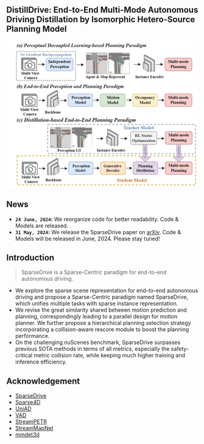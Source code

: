 ## DistillDrive: End-to-End Multi-Mode Autonomous Driving Distillation by Isomorphic Hetero-Source Planning Model
![轮椅机器人](docs/overview.jpg)

## News
* **`24 June, 2024`:** We reorganize code for better readability. Code & Models are released.
* **`31 May, 2024`:** We release the SparseDrive paper on [arXiv](https://arxiv.org/abs/2405.19620). Code & Models will be released in June, 2024. Please stay tuned!


## Introduction
> SparseDrive is a Sparse-Centric paradigm for end-to-end autonomous driving.
- We explore the sparse scene representation for end-to-end autonomous driving and propose a Sparse-Centric paradigm named SparseDrive, which unifies multiple tasks with sparse instance representation.
- We revise the great similarity shared between motion prediction and planning, correspondingly leading to a parallel design for motion planner. We further propose a hierarchical planning selection strategy incorporating a collision-aware rescore module to boost the planning performance.
- On the challenging nuScenes benchmark, SparseDrive surpasses previous SOTA methods in terms of all metrics, especially the safety-critical metric collision rate, while keeping much higher training and inference efficiency.


## Acknowledgement
- [SparseDrive](https://github.com/swc-17/SparseDrive)
- [Sparse4D](https://github.com/HorizonRobotics/Sparse4D)
- [UniAD](https://github.com/OpenDriveLab/UniAD) 
- [VAD](https://github.com/hustvl/VAD)
- [StreamPETR](https://github.com/exiawsh/StreamPETR)
- [StreamMapNet](https://github.com/yuantianyuan01/StreamMapNet)
- [mmdet3d](https://github.com/open-mmlab/mmdetection3d)

